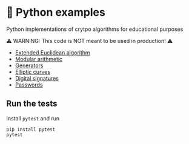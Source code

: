 # 🐍 Python examples

Python implementations of crytpo algorithms for educational purposes

⚠️ WARNING: This code is NOT meant to be used in production! ⚠️

- [Extended Euclidean algorithm](./extended_euclidean_algorithm.py)
- [Modular arithmetic](./modular.py)
- [Generators](./generators.py)
- [Elliptic curves](./elliptic_curve.py)
- [Digital signatures](./digital_signatures.py)
- [Passwords](./password.py)

## Run the tests

Install `pytest` and run

```
pip install pytest
pytest
```
